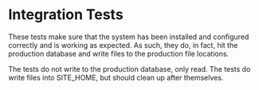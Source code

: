 # Integration Tests
These tests make sure that the system has been installed and configured
correctly and is working as expected.  As such, they do, in fact, hit
the production database and write files to the production file locations.

The tests do not write to the production database, only read.
The tests do write files into SITE_HOME, but should clean up after themselves.
